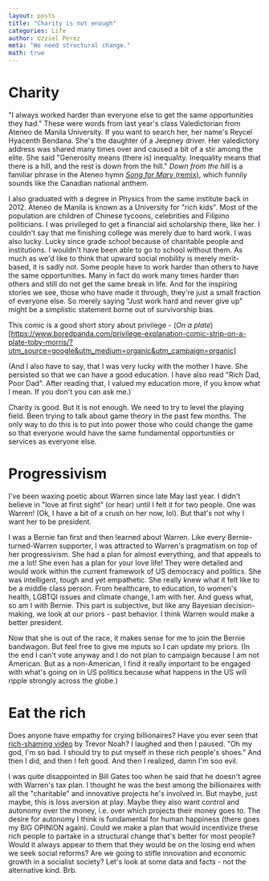 ```yaml
---
layout: posts
title: "Charity is not enough"
categories: Life
author: Uzziel Perez
meta: "We need structural change."
math: true
---
```


# Charity
"I always worked harder than everyone else to get the same opportunities they had." These were words from last year's class Valedictorian from Ateneo de Manila University. If you want to search her, her name's Reycel Hyacenth Bendana. She's the daughter of a Jeepney driver. Her valedictory address was shared many times over and caused a bit of a stir among the elite. She said "Generosity means (there is) inequality. Inequality means that there is a hill, and the rest is down from the hill." *Down from the hill* is a familiar phrase in the Ateneo hymn [*Song for Mary* (remix)](https://www.youtube.com/watch?v=KhGmiZDH8Y0), which funnily sounds like the Canadian national anthem.

I also graduated with a degree in Physics from the same institute back in 2012. Ateneo de Manila is known as a University for "rich kids". Most of the population are children of Chinese tycoons, celebrities and Filipino politicians. I was privileged to get a financial aid scholarship there, like her. I couldn't say that me finishing college was merely due to hard work. I was also lucky. Lucky since grade school because of charitable people and institutions. I wouldn't have been able to go to school without them. As much as we'd like to think that upward social mobility is merely merit-based, it is sadly not. Some people have to work harder than others to have the same opportunities. Many in fact do work many times harder than others and still do not get the same break in life. And for the inspiring stories we see, those who have made it through, they're just a small fraction of everyone else. So merely saying "Just work hard and never give up" might be a simplistic statement borne out of survivorship bias.

This comic is a good short story about privilege - (*On a plate*)[https://www.boredpanda.com/privilege-explanation-comic-strip-on-a-plate-toby-morris/?utm_source=google&utm_medium=organic&utm_campaign=organic]

(And I also have to say, that I was very lucky with the mother I have. She persisted so that we can have a good education. I have also read "Rich Dad, Poor Dad". After reading that, I valued my education more, if you know what I mean. If you don't you can ask me.)
<!-- When I was 10, we had to move from Manila to the province. We lived with my grandmum in Alaminos, Laguna. My mom only had a few hundred pesos, or maybe a thousand pesos with her and she tried her luck in enrolling us in the best school nearby! It was just like Forrest Gump's mama trying to talk to the principal, except here in real life, the principal was really kind and she let us enroll without anything in exchange but a payment plan. And it went on until high school. Luckily, again, the next school year was free for the top 1 student of the class. I needed the "free tuition"! So I was competitive and uptight. Yeah, I didn't like my high school self. But I got through.  -->

Charity is good. But it is not enough. We need to try to level the playing field. Been trying to talk about game theory in the past few months. The only way to do this is to put into power those who could change the game so that everyone would have the same fundamental opportunities or services as everyone else.

# Progressivism
I've been waxing poetic about Warren since late May last year. I didn't believe in "love at first sight" (or hear) until I felt it for two people. One was Warren! (Ok, I have a bit of a crush on her now, lol). But that's not why I want her to be president.

I was a Bernie fan first and then learned about Warren. Like every Bernie-turned-Warren supporter, I was attracted to Warren's pragmatism on top of her progressivism. She had a plan for almost everything, and that appeals to me a lot! She even has a plan for your love life! They were detailed and would work within the current framework of US democracy and politics. She was intelligent, tough and yet empathetic. She really knew what it felt like to be a middle class person. From healthcare, to education, to women's health, LGBTQI issues and climate change, I am with her. And guess what, so am I with Bernie. This part is subjective, but like any Bayesian decision-making, we look at our priors - past behavior. I think Warren would make a better president.

Now that she is out of the race, it makes sense for me to join the Bernie bandwagon. But feel free to give me inputs so I can update my priors. (In the end I can't vote anyway and I do not plan to campaign because I am not American. But as a non-American, I find it really important to be engaged with what's going on in US politics because what happens in the US will ripple strongly across the globe.)

# Eat the rich
Does anyone have empathy for crying billionaires?
Have you ever seen that [rich-shaming video](https://youtu.be/N1sJjtQ0gG8?t=186) by Trevor Noah? I laughed and then I paused. "Oh my god, I'm so bad. I should try to put myself in these rich people's shoes." And then I did, and then I felt good. And then I realized, damn I'm soo evil.

I was quite disappointed in Bill Gates too when he said that he doesn't agree with Warren's tax plan. I thought he was the best among the billionaires with all the "charitable" and innovative projects he's involved in. But maybe, just maybe, this is loss aversion at play. Maybe they also want control and autonomy over the money, i.e. over which projects their money goes to. The desire for autonomy I think is fundamental for human happiness (there goes my BIG OPINION again). Could we make a plan that would incentivize these rich people to partake in a structural change that's better for most people? Would it always appear to them that they would be on the losing end when we seek social reforms? Are we going to stifle innovation and economic growth in a socialist society? Let's look at some data and facts - not the alternative kind. Brb.
